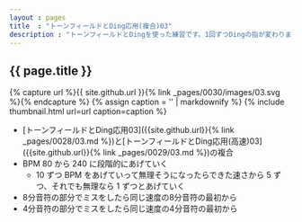 ```yaml
---
layout : pages
title  : "トーンフィールドとDing応用(複合)03"
description : "トーンフィールドとDingを使った練習です。1回ずつDingの指が変わります。途中で8分に変わります。4分でも8分でもきれいに鳴らせるようにしましょう。"
---
```


## {{ page.title }}

{% capture url %}{{ site.github.url }}{% link _pages/0030/images/03.svg %}{% endcapture %}
{% assign caption = '' | markdownify %}
{% include thumbnail.html url=url caption=caption %}

* [トーンフィールドとDing応用03]({{site.github.url}}{% link _pages/0028/03.md %})と[トーンフィールドとDing応用(高速)03]({{site.github.url}}{% link _pages/0029/03.md %})の複合
* BPM 80 から 240 に段階的にあげていく
  * 10 ずつ BPM をあげていって無理そうになったらできた速さから 5 ずつ、それでも無理なら 1 ずつとあげていく
* 8分音符の部分でミスをしたら同じ速度の8分音符の最初から
* 4分音符の部分でミスをしたら同じ速度の4分音符の最初から